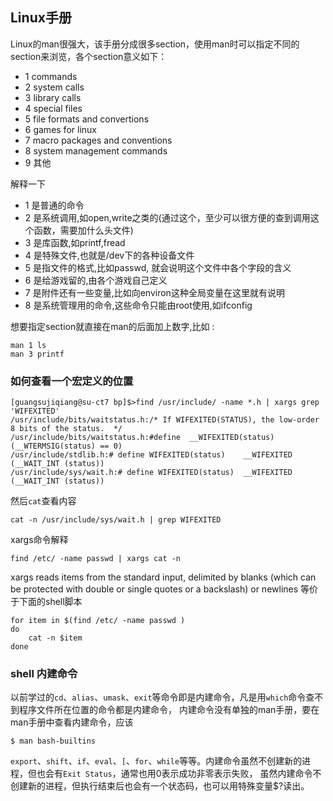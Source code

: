 ## Linux手册

Linux的man很强大，该手册分成很多section，使用man时可以指定不同的section来浏览，各个section意义如下：
 
 - 1 commands
 - 2 system calls
 - 3 library calls
 - 4 special files
 - 5 file formats and convertions
 - 6 games for linux
 - 7 macro packages and conventions
 - 8 system management commands
 - 9 其他
    
解释一下 

 - 1 是普通的命令
 - 2 是系统调用,如open,write之类的(通过这个，至少可以很方便的查到调用这个函数，需要加什么头文件)
 - 3 是库函数,如printf,fread
 - 4 是特殊文件,也就是/dev下的各种设备文件
 - 5 是指文件的格式,比如passwd, 就会说明这个文件中各个字段的含义
 - 6 是给游戏留的,由各个游戏自己定义
 - 7 是附件还有一些变量,比如向environ这种全局变量在这里就有说明
 - 8 是系统管理用的命令,这些命令只能由root使用,如ifconfig

想要指定section就直接在man的后面加上数字,比如 :

    man 1 ls
    man 3 printf
    
### 如何查看一个宏定义的位置

    [guangsujiqiang@su-ct7 bp]$>find /usr/include/ -name *.h | xargs grep 'WIFEXITED'
    /usr/include/bits/waitstatus.h:/* If WIFEXITED(STATUS), the low-order 8 bits of the status.  */
    /usr/include/bits/waitstatus.h:#define	__WIFEXITED(status)	(__WTERMSIG(status) == 0)
    /usr/include/stdlib.h:# define WIFEXITED(status)	__WIFEXITED (__WAIT_INT (status))
    /usr/include/sys/wait.h:# define WIFEXITED(status)	__WIFEXITED (__WAIT_INT (status))
    
然后`cat`查看内容    

    cat -n /usr/include/sys/wait.h | grep WIFEXITED
    
xargs命令解释

    find /etc/ -name passwd | xargs cat -n

xargs reads items from the standard input, delimited by blanks (which can be protected with double or single quotes or a backslash) or newlines
等价于下面的shell脚本
   
    for item in $(find /etc/ -name passwd )
    do 
        cat -n $item
    done 
    
### shell 内建命令

以前学过的`cd`、`alias`、`umask`、`exit`等命令即是内建命令，凡是用`which`命令查不到程序文件所在位置的命令都是内建命令，
内建命令没有单独的man手册，要在man手册中查看内建命令，应该

    $ man bash-builtins
    
`export`、`shift`、`if`、`eval`、`[`、`for`、`while`等等。内建命令虽然不创建新的进程，但也会有`Exit Status`，通常也用0表示成功非零表示失败，
虽然内建命令不创建新的进程，但执行结束后也会有一个状态码，也可以用特殊变量$?读出。